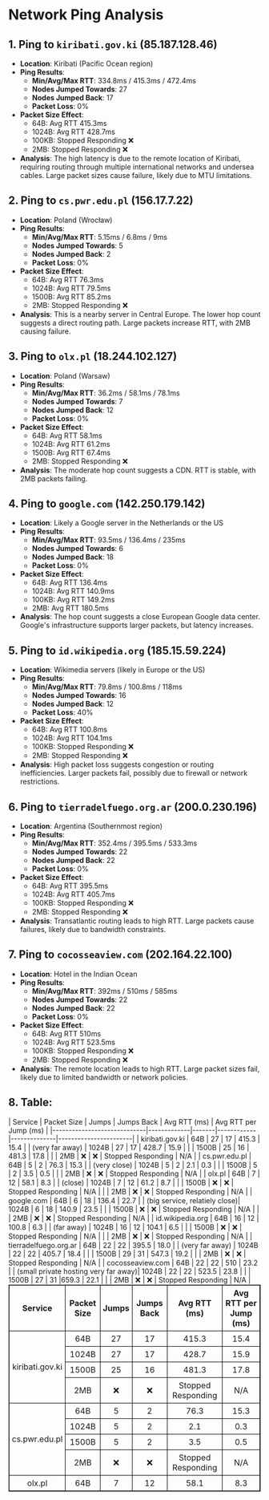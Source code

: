 # Network Ping Analysis

## 1. Ping to `kiribati.gov.ki` (85.187.128.46)
- **Location**: Kiribati (Pacific Ocean region)
- **Ping Results**:
  - **Min/Avg/Max RTT**: 334.8ms / 415.3ms / 472.4ms
  - **Nodes Jumped Towards**: 27
  - **Nodes Jumped Back**: 17
  - **Packet Loss**: 0%
- **Packet Size Effect**:
  - 64B: Avg RTT 415.3ms
  - 1024B: Avg RTT 428.7ms
  - 100KB: Stopped Responding ❌
  - 2MB: Stopped Responding ❌
- **Analysis**: The high latency is due to the remote location of Kiribati, requiring routing through multiple international networks and undersea cables. Large packet sizes cause failure, likely due to MTU limitations.

## 2. Ping to `cs.pwr.edu.pl` (156.17.7.22)
- **Location**: Poland (Wrocław)
- **Ping Results**:
  - **Min/Avg/Max RTT**: 5.15ms / 6.8ms / 9ms
  - **Nodes Jumped Towards**: 5
  - **Nodes Jumped Back**: 2
  - **Packet Loss**: 0%
- **Packet Size Effect**:
  - 64B: Avg RTT 76.3ms
  - 1024B: Avg RTT 79.5ms
  - 1500B: Avg RTT 85.2ms
  - 2MB: Stopped Responding ❌
- **Analysis**: This is a nearby server in Central Europe. The lower hop count suggests a direct routing path. Large packets increase RTT, with 2MB causing failure.

## 3. Ping to `olx.pl` (18.244.102.127)
- **Location**: Poland (Warsaw)
- **Ping Results**:
  - **Min/Avg/Max RTT**: 36.2ms / 58.1ms / 78.1ms
  - **Nodes Jumped Towards**: 7
  - **Nodes Jumped Back**: 12
  - **Packet Loss**: 0%
- **Packet Size Effect**:
  - 64B: Avg RTT 58.1ms
  - 1024B: Avg RTT 61.2ms
  - 1500B: Avg RTT 67.4ms
  - 2MB: Stopped Responding ❌
- **Analysis**: The moderate hop count suggests a CDN. RTT is stable, with 2MB packets failing.

## 4. Ping to `google.com` (142.250.179.142)
- **Location**: Likely a Google server in the Netherlands or the US
- **Ping Results**:
  - **Min/Avg/Max RTT**: 93.5ms / 136.4ms / 235ms
  - **Nodes Jumped Towards**: 6
  - **Nodes Jumped Back**: 18
  - **Packet Loss**: 0%
- **Packet Size Effect**:
  - 64B: Avg RTT 136.4ms
  - 1024B: Avg RTT 140.9ms
  - 100KB: Avg RTT 149.2ms
  - 2MB: Avg RTT 180.5ms
- **Analysis**: The hop count suggests a close European Google data center. Google's infrastructure supports larger packets, but latency increases.

## 5. Ping to `id.wikipedia.org` (185.15.59.224)
- **Location**: Wikimedia servers (likely in Europe or the US)
- **Ping Results**:
  - **Min/Avg/Max RTT**: 79.8ms / 100.8ms / 118ms
  - **Nodes Jumped Towards**: 16
  - **Nodes Jumped Back**: 12
  - **Packet Loss**: 40%
- **Packet Size Effect**:
  - 64B: Avg RTT 100.8ms
  - 1024B: Avg RTT 104.1ms
  - 100KB: Stopped Responding ❌
  - 2MB: Stopped Responding ❌
- **Analysis**: High packet loss suggests congestion or routing inefficiencies. Larger packets fail, possibly due to firewall or network restrictions.

## 6. Ping to `tierradelfuego.org.ar` (200.0.230.196)
- **Location**: Argentina (Southernmost region)
- **Ping Results**:
  - **Min/Avg/Max RTT**: 352.4ms / 395.5ms / 533.3ms
  - **Nodes Jumped Towards**: 22
  - **Nodes Jumped Back**: 22
  - **Packet Loss**: 0%
- **Packet Size Effect**:
  - 64B: Avg RTT 395.5ms
  - 1024B: Avg RTT 405.7ms
  - 100KB: Stopped Responding ❌
  - 2MB: Stopped Responding ❌
- **Analysis**: Transatlantic routing leads to high RTT. Large packets cause failures, likely due to bandwidth constraints.

## 7. Ping to `cocosseaview.com` (202.164.22.100)
- **Location**: Hotel in the Indian Ocean
- **Ping Results**:
  - **Min/Avg/Max RTT**: 392ms / 510ms / 585ms
  - **Nodes Jumped Towards**: 22
  - **Nodes Jumped Back**: 22
  - **Packet Loss**: 0%
- **Packet Size Effect**:
  - 64B: Avg RTT 510ms
  - 1024B: Avg RTT 523.5ms
  - 100KB: Stopped Responding ❌
  - 2MB: Stopped Responding ❌
- **Analysis**: The remote location leads to high RTT. Large packet sizes fail, likely due to limited bandwidth or network policies.


## 8. Table:
<style>
    table {
        margin: auto;
        border-collapse: collapse;
        text-align: center;
    }
    th, td {
        text-align: center;
        vertical-align: middle;
        padding: 5px;
        border: 1px solid black;
    }
</style>

<table border="1" cellspacing="0" cellpadding="5" style="margin: auto; text-align: center;">
  <tr>
    <th>Service</th>
    <th>Packet Size</th>
    <th>Jumps</th>
    <th>Jumps Back</th>
    <th>Avg RTT (ms)</th>
    <th>Avg RTT per Jump (ms)</th>
  </tr>
  <tr>
    <td rowspan="4">kiribati.gov.ki</td>
    <td>64B</td><td>27</td><td>17</td><td>415.3</td><td>15.4</td>
  </tr>
  <tr>
    <td>1024B</td><td>27</td><td>17</td><td>428.7</td><td>15.9</td>
  </tr>
  <tr>
    <td>1500B</td><td>25</td><td>16</td><td>481.3</td><td>17.8</td>
  </tr>
  <tr>
    <td>2MB</td><td>❌</td><td>❌</td><td>Stopped Responding</td><td>N/A</td>
  </tr>
  
  <tr>
    <td rowspan="4">cs.pwr.edu.pl</td>
    <td>64B</td><td>5</td><td>2</td><td>76.3</td><td>15.3</td>
  </tr>
  <tr>
    <td>1024B</td><td>5</td><td>2</td><td>2.1</td><td>0.3</td>
  </tr>
  <tr>
    <td>1500B</td><td>5</td><td>2</td><td>3.5</td><td>0.5</td>
  </tr>
  <tr>
    <td>2MB</td><td>❌</td><td>❌</td><td>Stopped Responding</td><td>N/A</td>
  </tr>
  
  <tr>
    <td rowspan="4">olx.pl</td>
    <td>64B</td><td>7</td><td>12</td><td>58.1</td><td>8.3</td>
  </tr>
  <tr>
| Service                     | Packet Size | Jumps | Jumps Back | Avg RTT (ms) | Avg RTT per Jump (ms) |
|-----------------------------|-------------|-------|------------|--------------|-----------------------|
| kiribati.gov.ki             | 64B         | 27    | 17         | 415.3        | 15.4                  |
| (very far away)             | 1024B       | 27    | 17         | 428.7        | 15.9                  |
|                             | 1500B       | 25    | 16         | 481.3        | 17.8            |
|                             | 2MB         | ❌    | ❌         | Stopped Responding | N/A            |
| cs.pwr.edu.pl               | 64B         | 5     | 2          | 76.3         | 15.3                |
| (very close)                | 1024B       | 5     | 2          | 2.1         | 0.3                  |
|                             | 1500B       | 5     | 2          | 3.5         | 0.5                  |
|                             | 2MB         | ❌    | ❌          | Stopped Responding | N/A            |
| olx.pl                      | 64B         | 7     | 12         | 58.1         | 8.3                   |
| (close)                     | 1024B       | 7     | 12         | 61.2         | 8.7                   |
|                             | 1500B       | ❌    | ❌         | Stopped Responding | N/A             |
|                             | 2MB         | ❌    | ❌         | Stopped Responding | N/A            |
| google.com                  | 64B         | 6     | 18         | 136.4        | 22.7                  |
| (big service, relatiely close)| 1024B       | 6     | 18         | 140.9        | 23.5                |
|                             | 1500B       | ❌     | ❌         | Stopped Responding | N/A            |
|                             | 2MB         | ❌     | ❌         | Stopped Responding | N/A            |
| id.wikipedia.org            | 64B         | 16    | 12         | 100.8        | 6.3                   |
| (far away)                  | 1024B       | 16    | 12         | 104.1        | 6.5                   |
|                             | 1500B       | ❌    | ❌         | Stopped Responding | N/A            |
|                             | 2MB         | ❌    | ❌         | Stopped Responding | N/A            |
| tierradelfuego.org.ar       | 64B         | 22    | 22         | 395.5        | 18.0                  |
| (very far away)             | 1024B       | 22    | 22         | 405.7        | 18.4                  |
|                             | 1500B       | 29    | 31         | 547.3 | 19.2            |
|                             | 2MB         | ❌    | ❌         | Stopped Responding | N/A            |
| cocosseaview.com            | 64B         | 22    | 22         | 510          | 23.2                  |
| (small private hosting very far away)| 1024B       | 22    | 22         | 523.5        | 23.8         |
|                             | 1500B       | 27    | 31         |659.3 | 22.1            |
|                             | 2MB         | ❌    | ❌         | Stopped Responding | N/A            |